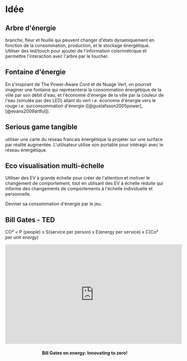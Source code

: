 # Idée

## Arbre d'énergie

 branche, fleur et feuille qui peuvent changer d'états dynamiquement en fonction de la consommation, production, et le stockage énergétique.
 Utiliser des led/touch pour ajouter de l'information colorimétrique et permettre l'interaction avec l'arbre par le toucher.

## Fontaine d'énergie

En s'inspirant de The Power-Aware Cord et de Nuage Vert, on pourrait imaginer une fontaine qui représenterai la consommation énergétique de la ville par son débit d'eau, et l'économie d'énergie de la ville par la couleur de l'eau (simulée par des LED) allant du vert i.e. économie d'énergie vers le rouge i.e. surconsommation d'énergie ([@gustafsson2005power],[@evans2009artful]).

## Serious game tangible

utiliser une carte du réseau francais énergétique la projeter sur une surface par réalité augmentée. L'utilisateur utilise son portable pour intéragir avec le réseau énergétique.

## Eco visualisation multi-échelle

Utiliser des EV à grande échelle pour créer de l'attention et motiver le changement de comportement, tout en utilisant des EV à échelle réduite qui informe des changements de comportements à l'échelle individuelle et personnelle.

Deviner sa consommation d'énergie par le jeu.

## Bill Gates - TED

CO² = P (people) x S(service per person) x E(energy per service) x C(Co² per unit energy)

<iframe width="560" height="315" src="https://www.youtube.com/embed/JaF-fq2Zn7I" frameborder="0" allowfullscreen></iframe>
<h4 style="text-align:center">Bill Gates on energy: Innovating to zero!</h4>
